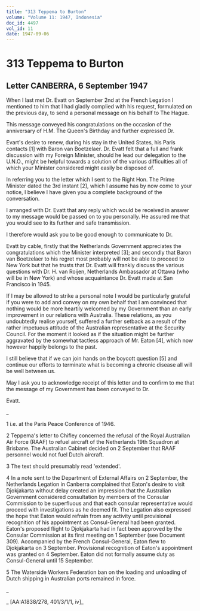 ```yaml
---
title: "313 Teppema to Burton"
volume: "Volume 11: 1947, Indonesia"
doc_id: 4497
vol_id: 11
date: 1947-09-06
---
```


# 313 Teppema to Burton

## Letter CANBERRA, 6 September 1947

When I last met Dr. Evatt on September 2nd at the French Legation I mentioned to him that I had gladly complied with his request, formulated on the previous day, to send a personal message on his behalf to The Hague.

This message conveyed his congratulations on the occasion of the anniversary of H.M. The Queen's Birthday and further expressed Dr.

Evart's desire to renew, during his stay in the United States, his Paris contacts [1] with Baron van Boetzelaer. Dr. Evatt felt that a full and frank discussion with my Foreign Minister, should he lead our delegation to the U.N.O., might be helpful towards a solution of the various difficulties all of which your Minister considered might easily be disposed of.

In referring you to the letter which I sent to the Right Hon. The Prime Minister dated the 3rd instant [2], which I assume has by now come to your notice, I believe I have given you a complete background of the conversation.

I arranged with Dr. Evatt that any reply which would be received in answer to my message would be passed on to you personally. He assured me that you would see to its further and safe transmission.

I therefore would ask you to be good enough to communicate to Dr.

Evatt by cable, firstly that the Netherlands Government appreciates the congratulations which the Minister interpreted [3]; and secondly that Baron van Boetzelaer to his regret most probably will not be able to proceed to New York but that he trusts that Dr. Evatt will frankly discuss the various questions with Dr. H. van Roijen, Netherlands Ambassador at Ottawa (who will be in New York) and whose acquaintance Dr. Evatt made at San Francisco in 1945.

If I may be allowed to strike a personal note I would be particularly grateful if you were to add and convey on my own behalf that I am convinced that nothing would be more heartily welcomed by my Government than an early improvement in our relations with Australia. These relations, as you undoubtedly realise yourself, suffered a further setback as a result of the rather impetuous attitude of the Australian representative at the Security Council. For the moment it looked as if the situation might be further aggravated by the somewhat tactless approach of Mr. Eaton [4], which now however happily belongs to the past.

I still believe that if we can join hands on the boycott question [5] and continue our efforts to terminate what is becoming a chronic disease all will be well between us.

May I ask you to acknowledge receipt of this letter and to confirm to me that the message of my Government has been conveyed to Dr.

Evatt.

_

1 i.e. at the Paris Peace Conference of 1946.

2 Teppema's letter to Chifley concerned the refusal of the Royal Australian Air Force (RAAF) to refuel aircraft of the Netherlands 19th Squadron at Brisbane. The Australian Cabinet decided on 2 September that RAAF personnel would not fuel Dutch aircraft.

3 The text should presumably read 'extended'.

4 In a note sent to the Department of External Affairs on 2 September, the Netherlands Legation in Canberra complained that Eaton's desire to visit Djokjakarta without delay created an impression that the Australian Government considered consultation by members of the Consular Commission to be superfluous and that each consular representative would proceed with investigations as he deemed fit. The Legation also expressed the hope that Eaton would refrain from any activity until provisional recognition of his appointment as Consul-General had been granted. Eaton's proposed flight to Djokjakarta had in fact been approved by the Consular Commission at its first meeting on 1 September (see Document 309). Accompanied by the French Consul-General, Eaton flew to Djokjakarta on 3 September. Provisional recognition of Eaton's appointment was granted on 4 September. Eaton did not formally assume duty as Consul-General until 15 September.

5 The Waterside Workers Federation ban on the loading and unloading of Dutch shipping in Australian ports remained in force.

_

_ [AA:A1838/278, 401/3/1/1, iv]_
